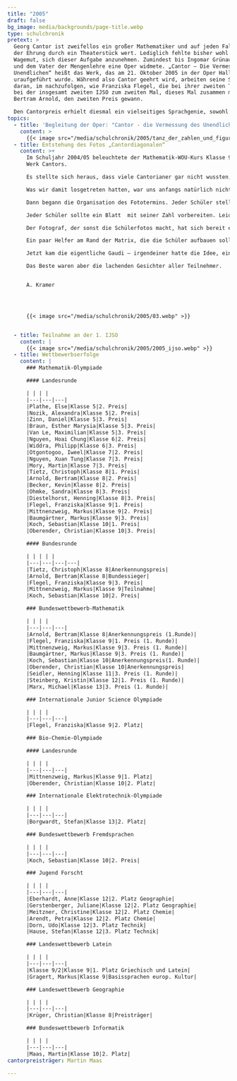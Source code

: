 ```yaml
---
title: "2005"
draft: false
bg_image: media/backgrounds/page-title.webp
type: schulchronik
pretext: >
  Georg Cantor ist zweifellos ein großer Mathematiker und auf jeden Fall
  der Ehrung durch ein Theaterstück wert. Lediglich fehlte bisher wohl der
  Wagemut, sich dieser Aufgabe anzunehmen. Zumindest bis Ingomar Grünauer kam
  und dem Vater der Mengenlehre eine Oper widmete. „Cantor – Die Vermessung des
  Unendlichen“ heißt das Werk, das am 21. Oktober 2005 in der Oper Halle
  uraufgeführt wurde. Während also Cantor geehrt wird, arbeiten seine Schäfchen
  daran, im nachzufolgen, wie Franziska Flegel, die bei ihrer zweiten Teilnahme
  bei der insgesamt zweiten IJSO zum zweiten Mal, dieses Mal zusammen mit
  Bertram Arnold, den zweiten Preis gewann.

  Den Cantorpreis erhielt diesmal ein vielseitiges Sprachgenie, sowohl in Programmier- als auch in gesprochenen Fremdsprachen. Für Martin Maas, der kurz vorher noch etwas Skat gespielt hatte, war die Verleihung des Preises eine große Überraschung, sich als neunter Preisträger auf die wachsende Liste der ausgezeichneten Cantorianer setzen zu können.
topics:
  - title: 'Begleitung der Oper: "Cantor - die Vermessung des Unendlichen"'
    content: >
      {{< image src="/media/schulchronik/2005/tanz_der_zahlen_und_figuren.webp" >}}
  - title: Entstehung des Fotos „Cantordiagonalen“
    content: >+
      Im Schuljahr 2004/05 beleuchtete der Mathematik-WOU-Kurs Klasse 9 das
      Werk Cantors.

      Es stellte sich heraus, dass viele Cantorianer gar nicht wussten, womit sich Cantor eigentlich beschäftigt hat. Die WOU Gruppe hat sich überlegt, wie sie Cantors Erkenntnisse der Schüler- und Lehrerschaft nahe bringen kann. Da in diesem Kurs einige Organisationstalente waren, kam uns die Idee mit dem Foto.

      Was wir damit losgetreten hatten, war uns anfangs natürlich nicht bewusst. Zunächst musste allen Schülern erst einmal das Cantor’sche Diagonalverfahren klargemacht werden – wir wollten schon, dass alle verstehen, was wir fotografieren. Die Mathelehrer halfen uns.

      Dann begann die Organisation des Fototermins. Jeder Schüler stellte Zähler oder Nenner eines Bruches dar. Die Großen waren die Zähler, die Kleinen die Nenner.

      Jeder Schüler sollte ein Blatt  mit seiner Zahl vorbereiten. Leider hatte das nur etwa die Hälfte auch getan, was uns eigentlich sehr enttäuschte. Wir waren aber vorbereitet und konnten jedem seine Nummer noch mal ausgedruckt in die Hand geben.

      Der Fotograf, der sonst die Schülerfotos macht, hat sich bereit erklärt, die Aktion in einer Fotoserie festzuhalten. Wir haben ihn mit einem Funkgerät ausgestattet und auf dem Dach des Hochhauses gegenüber der Schule platziert.

      Ein paar Helfer am Rand der Matrix, die die Schüler aufbauen sollten, stellten die jeweiligen Zähler bzw. Nenner dar und fungierten als Ordner. Da jeder wusste, welchen Bruch er repräsentierte, brauchte er nur nach rechts für den Zähler und nach hinten für den Nenner zu schauen und hat so seinen Platz gefunden. Die Schüler, die keinen Platz hatten, sollten das Logo bilden. Die WOU Gruppe hatte natürlich ein paar Linien auf das Pflaster gemalt, damit auch alles in Reih und Glied steht – Chaos war trotzdem ein bisschen. Aber nach einer halben Stunde stand jeder an seinem Platz.

      Jetzt kam die eigentliche Gaudi – irgendeiner hatte die Idee, ein Band durch die Reihen zu geben, dass den Beweisweg der Cantor´schen Listenbildung nachzeichnet. Was das bedeutete, sieht man auf den Fotos. Erstaunlich, dass am Ende tatsächlich das erwartete Bild fotografiert werden konnte.

      Das Beste waren aber die lachenden Gesichter aller Teilnehmer.


      A. Kramer




      {{< image src="/media/schulchronik/2005/03.webp" >}}


  - title: Teilnahme an der 1. IJSO
    content: |
      {{< image src="/media/schulchronik/2005/2005_ijso.webp" >}}
  - title: Wettbewerbserfolge
    content: |
      ### Mathematik-Olympiade

      #### Landesrunde

      | | | |
      |---|---|---|
      |Plathe, Else|Klasse 5|2. Preis|
      |Nozik, Alexandra|Klasse 5|2. Preis|
      |Zinn, Daniel|Klasse 5|3. Preis|
      |Braun, Esther Marysia|Klasse 5|3. Preis|
      |Van Le, Maximilian|Klasse 5|3. Preis|
      |Nguyen, Hoai Chung|Klasse 6|2. Preis|
      |Widdra, Philipp|Klasse 6|3. Preis|
      |Otgontogoo, Iweel|Klasse 7|2. Preis|
      |Nguyen, Xuan Tung|Klasse 7|3. Preis|
      |Mory, Martin|Klasse 7|3. Preis|
      |Tietz, Christoph|Klasse 8|1. Preis|
      |Arnold, Bertram|Klasse 8|2. Preis|
      |Becker, Kevin|Klasse 8|2. Preis|
      |Ohmke, Sandra|Klasse 8|3. Preis|
      |Diestelhorst, Henning|Klasse 8|3. Preis|
      |Flegel, Franziska|Klasse 9|1. Preis|
      |Mittnenzweig, Markus|Klasse 9|2. Preis|
      |Baumgärtner, Markus|Klasse 9|3. Preis|
      |Koch, Sebastian|Klasse 10|1. Preis|
      |Oberender, Christian|Klasse 10|3. Preis|

      #### Bundesrunde

      | | | | |
      |---|---|---|---|
      |Tietz, Christoph|Klasse 8|Anerkennungspreis|
      |Arnold, Bertram|Klasse 8|Bundessieger|
      |Flegel, Franziska|Klasse 9|3. Preis|
      |Mittnenzweig, Markus|Klasse 9|Teilnahme|
      |Koch, Sebastian|Klasse 10|2. Preis|

      ### Bundeswettbewerb-Mathematik

      | | | |
      |---|---|---|
      |Arnold, Bertram|Klasse 8|Anerkennungspreis (1.Runde)|
      |Flegel, Franziska|Klasse 9|1. Preis (1. Runde)|
      |Mittnenzweig, Markus|Klasse 9|3. Preis (1. Runde)|
      |Baumgärtner, Markus|Klasse 9|3. Preis (1. Runde)|
      |Koch, Sebastian|Klasse 10|Anerkennungspreis(1. Runde)|
      |Oberender, Christian|Klasse 10|Anerkennungspreis|
      |Seidler, Henning|Klasse 11|3. Preis (1. Runde)|
      |Steinberg, Kristin|Klasse 12|1. Preis (1. Runde)|
      |Marx, Michael|Klasse 13|3. Preis (1. Runde)|

      ### Internationale Junior Science Olympiade

      | | | |
      |---|---|---|
      |Flegel, Franziska|Klasse 9|2. Platz|

      ### Bio-Chemie-Olympiade

      #### Landesrunde

      | | | |
      |---|---|---|
      |Mittnenzweig, Markus|Klasse 9|1. Platz|
      |Oberender, Christian|Klasse 10|2. Platz|

      ### Internationale Elektrotechnik-Olympiade

      | | | |
      |---|---|---|
      |Borgwardt, Stefan|Klasse 13|2. Platz|

      ### Bundeswettbewerb Fremdsprachen

      | | | |
      |---|---|---|
      |Koch, Sebastian|Klasse 10|2. Preis|

      ### Jugend Forscht

      | | | |
      |---|---|---|
      |Eberhardt, Anne|Klasse 12|2. Platz Geographie|
      |Gerstenberger, Juliane|Klasse 12|2. Platz Geographie|
      |Meitzner, Christine|Klasse 12|2. Platz Chemie|
      |Arendt, Petra|Klasse 12|2. Platz Chemie|
      |Dorn, Udo|Klasse 12|3. Platz Technik|
      |Hause, Stefan|Klasse 12|3. Platz Technik|

      ### Landeswettbewerb Latein

      | | | |
      |---|---|---|
      |Klasse 9/2|Klasse 9|1. Platz Griechisch und Latein|
      |Gragert, Markus|Klasse 9|Basissprachen europ. Kultur|

      ### Landeswettbewerb Geographie

      | | | |
      |---|---|---|
      |Krüger, Christian|Klasse 8|Preisträger|

      ### Bundeswettbewerb Informatik

      | | | |
      |---|---|---|
      |Maas, Martin|Klasse 10|2. Platz|
cantorpreisträger: Martin Maas

---
```

